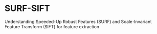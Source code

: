 # SURF-SIFT
Understanding Speeded-Up Robust Features (SURF) and Scale-Invariant Feature Transform (SIFT) for feature extraction
